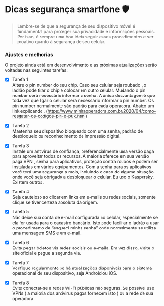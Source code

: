 # Dicas segurança smartfone 🛡️

> Lembre-se de que a segurança de seu dispositivo móvel é fundamental para proteger sua privacidade e informações pessoais. 
  Por isso, é sempre uma boa ideia seguir esses procedimentos e ser proativo quanto à segurança de seu celular.

### Ajustes e melhorias

O projeto ainda está em desenvolvimento e as próximas atualizações serão voltadas nas seguintes tarefas:

- [x] Tarefa 1<br>
  Altere o pin number do seu chip. Caso seu celular seja roubado , o ladrão pode tirar o chip e colocar em outro celular. 
  Mudando o pin number será necessário informar a senha. A única desvantagem é que toda vez que ligar o celular será necessário informar o pin number. 
  Os pin number normalmente são padrão para cada operadora. Abaixo um link explicando .
  (https://www.minhaoperadora.com.br/2020/04/como-resgatar-os-codigos-pin-e-puk.html)
  
- [x] Tarefa 2<br>
  Mantenha seu dispositivo bloqueado com uma senha, padrão de desbloqueio ou reconhecimento de impressão digital.
  
- [x] Tarefa 3<br>
Instale um antivírus de confiança, preferencialmente uma versão paga para aproveitar todos os recursos. A maioria oferece em sua versão paga VPN , senha para aplicativos ,proteção contra roubos e podem ser instaladas em vários equipamentos. Com a senha para os aplicativos você terá uma segurança a mais, incluindo o caso de alguma situação onde você seja obrigado a desbloquear o celular. Eu uso o Kaspersky. Existem outros .

- [x] Tarefa 4<br>
Seja cauteloso ao clicar em links em e-mails ou redes sociais, somente clique se tiver certeza absoluta da origem.

- [x] Tarefa 5<br>
Não deixe sua conta de e-mail configurada no celular, especialmente se ela for usada para o cadastro bancário. Isto pode facilitar o ladrão a usar o procedimento de “esqueci minha senha” onde normalmente se utiliza uma mensagem SMS e um e-mail.

- [x] Tarefa 6<br>
Evite pegar boletos via redes sociais ou e-mails. Em vez disso, visite o site oficial e pegue a segunda via.

- [x] Tarefa 7<br>
Verifique regularmente se há atualizações disponíveis para o sistema operacional do seu dispositivo, seja Android ou iOS.

- [x] Tarefa 8<br>
Evite conectar-se a redes Wi-Fi públicas não seguras. Se possível use VPNs ( a maioria dos antivirus pagos fornecem isto ) ou a rede de sua operadora.


